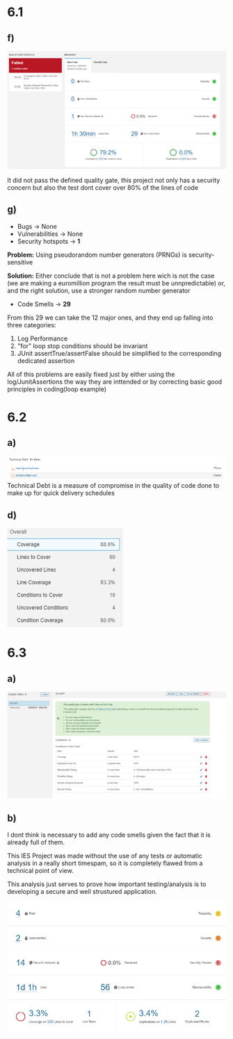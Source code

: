 # 6.1

## f) 

![#as](images/dashboard.png)

It did not pass the defined quality gate, this project not only has a security concern but also the test dont cover over 80% of the lines of code

## g)

- Bugs -> None
- Vulnerabilities -> None
- Security hotspots -> **1**

**Problem:** Using pseudorandom number generators (PRNGs) is security-sensitive

**Solution:** Either conclude that is not a problem here wich is not the case (we are making a euromillion program the result must be unnpredictable) or, and the right solution, use a stronger random number generator 

- Code Smells -> **29**

From this 29 we can take the 12 major ones, and they end up falling into three categories:
1. Log Performance 
2. "for" loop stop conditions should be invariant
3. JUnit assertTrue/assertFalse should be simplified to the corresponding dedicated assertion

All of this problems are easily fixed just by either using the log/JunitAssertions the way they are inttended or by correcting basic good principles in coding(loop example)

# 6.2

## a)
![#as](images/Tech_Deb.png)
 Technical Debt is a measure of compromise in the quality of code done to make up for quick delivery schedules

## d)
![#as](images/Coverage.png)

# 6.3
## a)
![#as](images/Quality_Gate.png)
## b)
I dont think is necessary to add any code smells given the fact that it is already full of them.

This IES Project was made without the use of any tests or automatic analysis in a really short timespam, so it is completely flawed from a technical point of view.

This analysis just serves to prove how important testing/analysis is to developing a secure and well strustured application.

![#as](images/IES.png)

